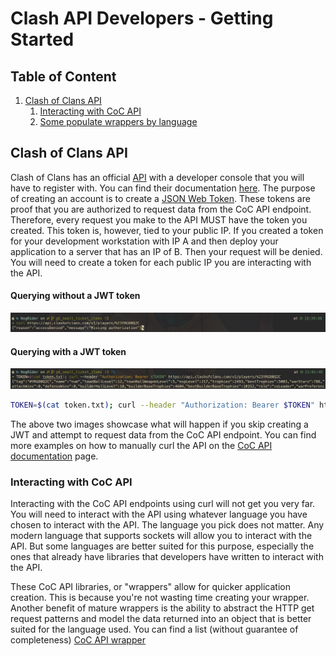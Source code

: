 # Clash API Developers - Getting Started
## Table of Content
1. [Clash of Clans API](#1)
   1. [Interacting with CoC API](#1.1)
   2. [Some populate wrappers by language](#1.2)

## Clash of Clans API <a name="1"></a>
Clash of Clans has an official [API](https://developer.clashofclans.com/#/) with a developer console that you will 
have to register with. You can find their documentation [here](https://developer.clashofclans.com/#/documentation). 
The purpose of creating an account is to create a [JSON Web Token](https://jwt.io/introduction). 
These tokens are proof that you are authorized to request data from the CoC API endpoint. 
Therefore, every request you make to the API MUST have the token you created. 
This token is, however, tied to your public IP. If you created a token for your development workstation with IP A 
and then deploy your application to a server that has an IP of B. Then your request will be denied. 
You will need to create a token for each public IP you are interacting with the API. 

#### Querying without a JWT token
![With not JWT](images/img_getting_started/01_curl_no_jwt.png)
#### Querying with a JWT token
![img.png](images/img_getting_started/02_curl_with_jwt.png)

```bash
TOKEN=$(cat token.txt); curl --header "Authorization: Bearer $TOKEN" https://api.clashofclans.com/v1/players/%23YRG80Q2C
```

The above two images showcase what will happen if you skip creating a JWT and attempt to request data from the 
CoC API endpoint. You can find more examples on how to manually curl the API on the 
[CoC API documentation](https://developer.clashofclans.com/#/documentation) page.

### Interacting with CoC API <a name="1.1"></a>
Interacting with the CoC API endpoints using curl will not get you very far. 
You will need to interact with the API using whatever language you have chosen to interact with the API. 
The language you pick does not matter. Any modern language that supports sockets will allow you to interact with the API. 
But some languages are better suited for this purpose, especially the ones that already have libraries that 
developers have written to interact with the API. 

These CoC API libraries, or "wrappers" allow for quicker application creation. 
This is because you're not wasting time creating your wrapper. 
Another benefit of mature wrappers is the ability to abstract the HTTP get request patterns and model the data 
returned into an object that is better suited for the language used. 
You can find a list (without guarantee of completeness) [CoC API wrapper](https://coc-libs.vercel.app/)
